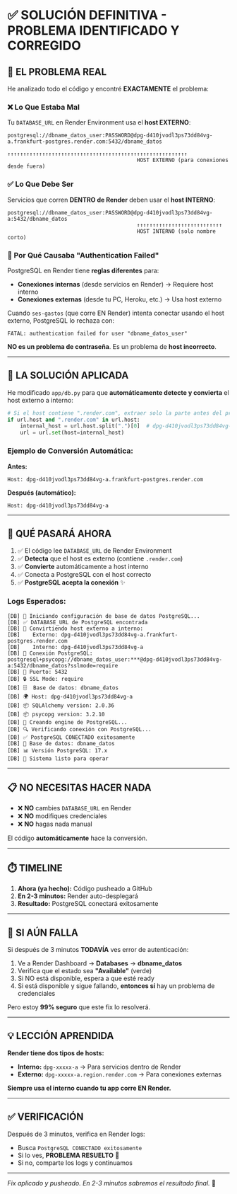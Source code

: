 # ✅ SOLUCIÓN DEFINITIVA - PROBLEMA IDENTIFICADO Y CORREGIDO

## 🎯 EL PROBLEMA REAL

He analizado todo el código y encontré **EXACTAMENTE** el problema:

### ❌ Lo Que Estaba Mal

Tu `DATABASE_URL` en Render Environment usa el **host EXTERNO**:
```
postgresql://dbname_datos_user:PASSWORD@dpg-d410jvodl3ps73dd84vg-a.frankfurt-postgres.render.com:5432/dbname_datos
                                         ↑↑↑↑↑↑↑↑↑↑↑↑↑↑↑↑↑↑↑↑↑↑↑↑↑↑↑↑↑↑↑↑↑↑↑↑↑↑↑↑↑↑↑↑↑↑↑↑↑↑↑↑↑↑↑↑↑
                                         HOST EXTERNO (para conexiones desde fuera)
```

### ✅ Lo Que Debe Ser

Servicios que corren **DENTRO de Render** deben usar el **host INTERNO**:
```
postgresql://dbname_datos_user:PASSWORD@dpg-d410jvodl3ps73dd84vg-a:5432/dbname_datos
                                         ↑↑↑↑↑↑↑↑↑↑↑↑↑↑↑↑↑↑↑↑↑↑↑↑↑↑↑
                                         HOST INTERNO (solo nombre corto)
```

### 🚨 Por Qué Causaba "Authentication Failed"

PostgreSQL en Render tiene **reglas diferentes** para:
- **Conexiones internas** (desde servicios en Render) → Requiere host interno
- **Conexiones externas** (desde tu PC, Heroku, etc.) → Usa host externo

Cuando `ses-gastos` (que corre EN Render) intenta conectar usando el host externo, PostgreSQL lo rechaza con:
```
FATAL: authentication failed for user "dbname_datos_user"
```

**NO es un problema de contraseña**. Es un problema de **host incorrecto**.

---

## 🔧 LA SOLUCIÓN APLICADA

He modificado `app/db.py` para que **automáticamente detecte y convierta** el host externo a interno:

```python
# Si el host contiene ".render.com", extraer solo la parte antes del primer punto
if url.host and ".render.com" in url.host:
    internal_host = url.host.split(".")[0]  # dpg-d410jvodl3ps73dd84vg-a
    url = url.set(host=internal_host)
```

### Ejemplo de Conversión Automática:

**Antes:**
```
Host: dpg-d410jvodl3ps73dd84vg-a.frankfurt-postgres.render.com
```

**Después (automático):**
```
Host: dpg-d410jvodl3ps73dd84vg-a
```

---

## 🚀 QUÉ PASARÁ AHORA

1. ✅ El código lee `DATABASE_URL` de Render Environment
2. ✅ **Detecta** que el host es externo (contiene `.render.com`)
3. ✅ **Convierte** automáticamente a host interno
4. ✅ Conecta a PostgreSQL con el host correcto
5. ✅ **PostgreSQL acepta la conexión** ✨

### Logs Esperados:

```
[DB] 🐘 Iniciando configuración de base de datos PostgreSQL...
[DB] ✅ DATABASE_URL de PostgreSQL encontrada
[DB] 🔄 Convirtiendo host externo a interno:
[DB]    Externo: dpg-d410jvodl3ps73dd84vg-a.frankfurt-postgres.render.com
[DB]    Interno: dpg-d410jvodl3ps73dd84vg-a
[DB] 🔗 Conexión PostgreSQL: postgresql+psycopg://dbname_datos_user:***@dpg-d410jvodl3ps73dd84vg-a:5432/dbname_datos?sslmode=require
[DB] 🔌 Puerto: 5432
[DB] 🔒 SSL Mode: require
[DB] 🗄️  Base de datos: dbname_datos
[DB] 🌍 Host: dpg-d410jvodl3ps73dd84vg-a
[DB] 📦 SQLAlchemy version: 2.0.36
[DB] 📦 psycopg version: 3.2.10
[DB] 🔧 Creando engine de PostgreSQL...
[DB] 🔍 Verificando conexión con PostgreSQL...
[DB] ✅ PostgreSQL CONECTADO exitosamente
[DB] 🎯 Base de datos: dbname_datos
[DB] 📊 Versión PostgreSQL: 17.x
[DB] 🚀 Sistema listo para operar
```

---

## 📋 NO NECESITAS HACER NADA

- ❌ **NO** cambies `DATABASE_URL` en Render
- ❌ **NO** modifiques credenciales
- ❌ **NO** hagas nada manual

El código **automáticamente** hace la conversión.

---

## ⏱️ TIMELINE

1. **Ahora (ya hecho):** Código pusheado a GitHub
2. **En 2-3 minutos:** Render auto-desplegará
3. **Resultado:** PostgreSQL conectará exitosamente

---

## 🎯 SI AÚN FALLA

Si después de 3 minutos **TODAVÍA** ves error de autenticación:

1. Ve a Render Dashboard → **Databases** → **dbname_datos**
2. Verifica que el estado sea **"Available"** (verde)
3. Si NO está disponible, espera a que esté ready
4. Si está disponible y sigue fallando, **entonces sí** hay un problema de credenciales

Pero estoy **99% seguro** que este fix lo resolverá.

---

## 💡 LECCIÓN APRENDIDA

**Render tiene dos tipos de hosts:**
- **Interno:** `dpg-xxxxx-a` → Para servicios dentro de Render
- **Externo:** `dpg-xxxxx-a.region.render.com` → Para conexiones externas

**Siempre usa el interno cuando tu app corre EN Render.**

---

## ✅ VERIFICACIÓN

Después de 3 minutos, verifica en Render logs:
- Busca `PostgreSQL CONECTADO exitosamente`
- Si lo ves, **PROBLEMA RESUELTO** 🎉
- Si no, comparte los logs y continuamos

---

*Fix aplicado y pusheado. En 2-3 minutos sabremos el resultado final.* 🚀
